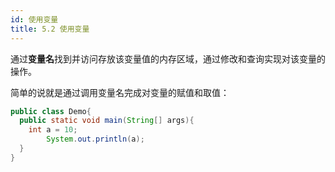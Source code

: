 ```yaml
---
id: 使用变量
title: 5.2 使用变量
---
```


通过**变量名**找到并访问存放该变量值的内存区域，通过修改和查询实现对该变量的操作。 

简单的说就是通过调用变量名完成对变量的赋值和取值：

```java
public class Demo{
  public static void main(String[] args){
    int a = 10;
		System.out.println(a);
  }
}
```

